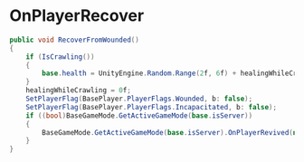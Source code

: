 <Badge type="danger" text="Carbon Compatible"/><Badge type="warning" text="Oxide Compatible"/>
# OnPlayerRecover
```csharp
public void RecoverFromWounded()
{
	if (IsCrawling())
	{
		base.health = UnityEngine.Random.Range(2f, 6f) + healingWhileCrawling;
	}
	healingWhileCrawling = 0f;
	SetPlayerFlag(BasePlayer.PlayerFlags.Wounded, b: false);
	SetPlayerFlag(BasePlayer.PlayerFlags.Incapacitated, b: false);
	if ((bool)BaseGameMode.GetActiveGameMode(base.isServer))
	{
		BaseGameMode.GetActiveGameMode(base.isServer).OnPlayerRevived(null, this);
	}
}

```

